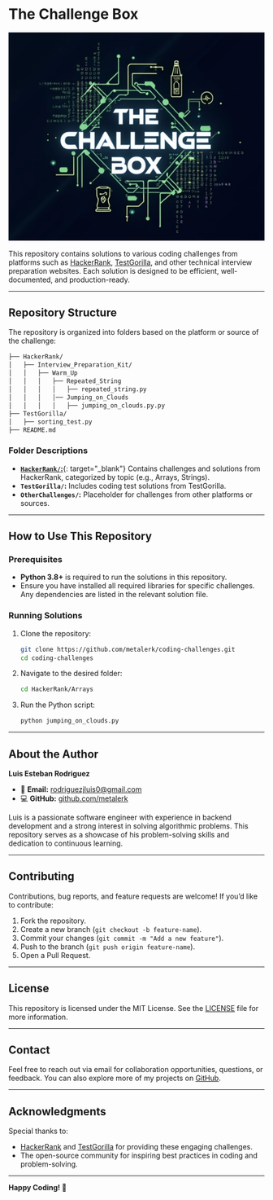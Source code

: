 # The Challenge Box

![repository logo](/_assets/the_challenge_box_logo.jpg)

This repository contains solutions to various coding challenges from platforms such as [HackerRank](https://www.hackerrank.com), [TestGorilla](https://www.testgorilla.com), and other technical interview preparation websites. Each solution is designed to be efficient, well-documented, and production-ready.

---

## Repository Structure

The repository is organized into folders based on the platform or source of the challenge:

```plaintext
├── HackerRank/
│   ├── Interview_Preparation_Kit/
│   │   ├── Warm_Up
│   │   │   ├── Repeated_String
│   │   │   │   ├── repeated_string.py
│   │   │   │── Jumping_on_Clouds
│   │   │   │   ├── jumping_on_clouds.py.py
├── TestGorilla/
│   ├── sorting_test.py
├── README.md
```

### Folder Descriptions
- [**`HackerRank/`:**](/HackerRank/hackerrank.md){: target="_blank"} Contains challenges and solutions from HackerRank, categorized by topic (e.g., Arrays, Strings).
- **`TestGorilla/`:** Includes coding test solutions from TestGorilla.
- **`OtherChallenges/`:** Placeholder for challenges from other platforms or sources.

---

## How to Use This Repository

### Prerequisites
- **Python 3.8+** is required to run the solutions in this repository.
- Ensure you have installed all required libraries for specific challenges. Any dependencies are listed in the relevant solution file.

### Running Solutions
1. Clone the repository:
   ```bash
   git clone https://github.com/metalerk/coding-challenges.git
   cd coding-challenges
   ```
2. Navigate to the desired folder:
   ```bash
   cd HackerRank/Arrays
   ```
3. Run the Python script:
   ```bash
   python jumping_on_clouds.py
   ```

---

## About the Author

**Luis Esteban Rodriguez**

- 📧 **Email:** [rodriguezjluis0@gmail.com](mailto:rodriguezjluis0@gmail.com)  
- 💻 **GitHub:** [github.com/metalerk](https://github.com/metalerk)

Luis is a passionate software engineer with experience in backend development and a strong interest in solving algorithmic problems. This repository serves as a showcase of his problem-solving skills and dedication to continuous learning.

---

## Contributing

Contributions, bug reports, and feature requests are welcome! If you’d like to contribute:
1. Fork the repository.
2. Create a new branch (`git checkout -b feature-name`).
3. Commit your changes (`git commit -m "Add a new feature"`).
4. Push to the branch (`git push origin feature-name`).
5. Open a Pull Request.

---

## License

This repository is licensed under the MIT License. See the [LICENSE](LICENSE) file for more information.

---

## Contact

Feel free to reach out via email for collaboration opportunities, questions, or feedback. You can also explore more of my projects on [GitHub](https://github.com/metalerk).

---

## Acknowledgments

Special thanks to:
- [HackerRank](https://www.hackerrank.com) and [TestGorilla](https://www.testgorilla.com) for providing these engaging challenges.
- The open-source community for inspiring best practices in coding and problem-solving.

---

**Happy Coding! 🚀**
